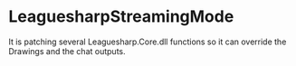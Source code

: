LeaguesharpStreamingMode
========================

It is patching several Leaguesharp.Core.dll functions so it can override the Drawings and the chat outputs.
